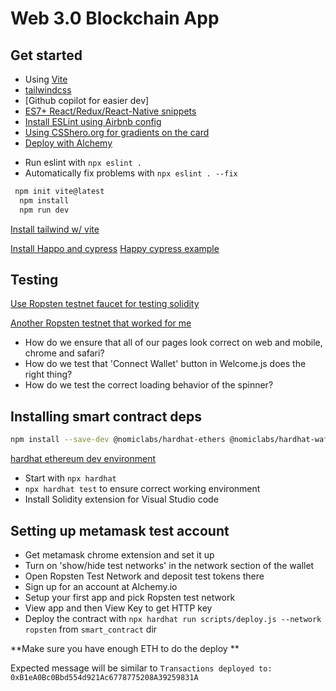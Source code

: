 # Web 3.0 Blockchain App

## Get started

- Using [Vite](https://vitejs.dev/guide/why.html)
- [tailwindcss](https://tailwindcss.com/)
- [Github copilot for easier dev]
- [ES7+ React/Redux/React-Native snippets](https://github.com/dsznajder/vscode-react-javascript-snippets/blob/HEAD/docs/Snippets.md)
- [Install ESLint using Airbnb config](https://eslint.org/docs/user-guide/getting-started)
- [Using CSShero.org for gradients on the card](https://csshero.org/mesher/)
- [Deploy with Alchemy](https://www.alchemy.com/)

* Run eslint with `npx eslint .`
* Automatically fix problems with `npx eslint . --fix`

```bash
 npm init vite@latest
  npm install
  npm run dev
```

[Install tailwind w/ vite](https://tailwindcss.com/docs/guides/vite)

[Install Happo and cypress](https://docs.happo.io/docs/cypress)
[Happy cypress example](https://github.com/happo/happo-cypress-example-todomvc/blob/master/cypress/integration/app_spec.js)

## Testing

[Use Ropsten testnet faucet for testing solidity](https://faucet.egorfine.com/)

[Another Ropsten testnet that worked for me](https://testnet.help/en/ethfaucet/ropsten)

- How do we ensure that all of our pages look correct on web and mobile, chrome and safari?
- How do we test that 'Connect Wallet' button in Welcome.js does the right thing?
- How do we test the correct loading behavior of the spinner?

## Installing smart contract deps

```bash
npm install --save-dev @nomiclabs/hardhat-ethers @nomiclabs/hardhat-waffle chai ethereum-waffle ethers hardhat
```

[hardhat ethereum dev environment](https://hardhat.org/)

- Start with `npx hardhat`
- `npx hardhat test` to ensure correct working environment
- Install Solidity extension for Visual Studio code

## Setting up metamask test account

- Get metamask chrome extension and set it up
- Turn on 'show/hide test networks' in the network section of the wallet
- Open Ropsten Test Network and deposit test tokens there
- Sign up for an account at Alchemy.io
- Setup your first app and pick Ropsten test network
- View app and then View Key to get HTTP key
- Deploy the contract with `npx hardhat run scripts/deploy.js --network ropsten` from `smart_contract` dir

**Make sure you have enough ETH to do the deploy **

Expected message will be similar to `Transactions deployed to: 0xB1eA0Bc0Bbd554d921Ac6778775208A39259831A`
